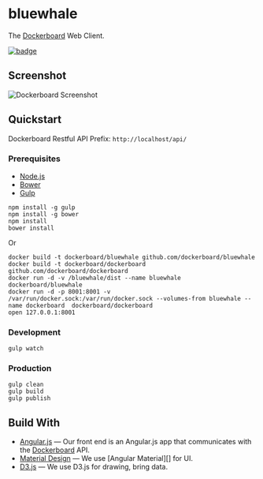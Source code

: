 
# bluewhale

The [Dockerboard][] Web Client.

[![badge](http://dockeri.co/image/dockerboard/bluewhale)](https://registry.hub.docker.com/u/dockerboard/bluewhale/)


## Screenshot

![Dockerboard Screenshot](https://raw.githubusercontent.com/dockerboard/bluewhale/master/screenshots/dockerboard.gif)

## Quickstart

Dockerboard Restful API Prefix: `http://localhost/api/`

### Prerequisites

* [Node.js][]
* [Bower][]
* [Gulp][]

```
npm install -g gulp
npm install -g bower
npm install
bower install
```

Or

```
docker build -t dockerboard/bluewhale github.com/dockerboard/bluewhale
docker build -t dockerboard/dockerboard github.com/dockerboard/dockerboard
docker run -d -v /bluewhale/dist --name bluewhale dockerboard/bluewhale
docker run -d -p 8001:8001 -v /var/run/docker.sock:/var/run/docker.sock --volumes-from bluewhale --name dockerboard  dockerboard/dockerboard
open 127.0.0.1:8001
```

### Development

```
gulp watch
```

### Production

```
gulp clean
gulp build
gulp publish
```


## Build With

- [Angular.js][] &mdash; Our front end is an Angular.js app that communicates with the [Dockerboard][] API.
- [Material Design][] &mdash; We use [Angular Material][] for UI.
- [D3.js][] &mdash; We use D3.js for drawing, bring data.


[Dockerboard]: https://github.com/dockerboard/dockerboard
[Node.js]: https://nodejs.org
[Gulp]: http://gulpjs.com
[Bower]: http://bower.io
[Angular.js]: https://www.angularjs.org/
[D3.js]: http://d3js.org/
[Material Design]: https://material.angularjs.org/
